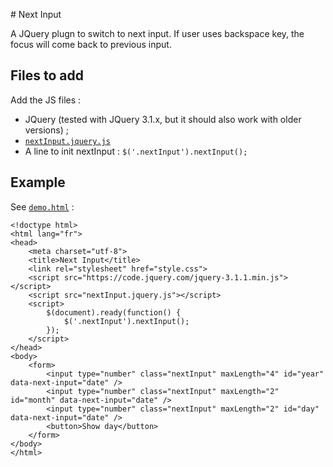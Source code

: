 # Next Input

A JQuery plugn to switch to next input. If user uses backspace key, the focus will come back to previous input.

## Files to add

Add the JS files :
* JQuery (tested with JQuery 3.1.x, but it should also work with older versions) ;
* [`nextInput.jquery.js`](nextInput.jquery.js)
* A line to init nextInput : `$('.nextInput').nextInput();`

## Example

See [`demo.html`](demo.html) :

	<!doctype html>
	<html lang="fr">
	<head>
		<meta charset="utf-8">
		<title>Next Input</title>
		<link rel="stylesheet" href="style.css">
		<script src="https://code.jquery.com/jquery-3.1.1.min.js"></script>
		<script src="nextInput.jquery.js"></script>
		<script>
			$(document).ready(function() {
				$('.nextInput').nextInput();
			});
		</script>
	</head>
	<body>
		<form>
			<input type="number" class="nextInput" maxLength="4" id="year" data-next-input="date" />
			<input type="number" class="nextInput" maxLength="2" id="month" data-next-input="date" />
			<input type="number" class="nextInput" maxLength="2" id="day" data-next-input="date" />
			<button>Show day</button>
		</form>
	</body>
	</html>
